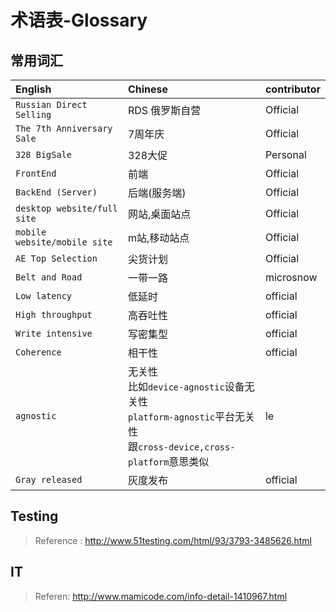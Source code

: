 # 术语表-Glossary

## 常用词汇
| English | Chinese|contributor |
| :------------- | :------------- |:------------- |
|`Russian Direct Selling`| RDS 俄罗斯自营|Official|
|`The 7th Anniversary Sale`|7周年庆|Official|
|`328 BigSale`|328大促|Personal|
|`FrontEnd`|前端|Official|
|`BackEnd (Server)`|后端(服务端)|Official|
|`desktop website/full site`|网站,桌面站点|Official|
|`mobile website/mobile site`|m站,移动站点|Official|
|`AE Top Selection`|尖货计划|Official|
|`Belt and Road`|一带一路|microsnow|
|`Low latency`|低延时|official|
|`High throughput`|高吞吐性|official|
|`Write intensive`|写密集型|official|
|`Coherence`|相干性|official|
|`agnostic`|无关性<br>比如`device-agnostic`设备无关性<br>`platform-agnostic`平台无关性<br>跟`cross-device,cross-platform`意思类似|le|
|`Gray released`|灰度发布|official|

## Testing
> Reference : http://www.51testing.com/html/93/3793-3485626.html

## IT
> Referen: http://www.mamicode.com/info-detail-1410967.html
